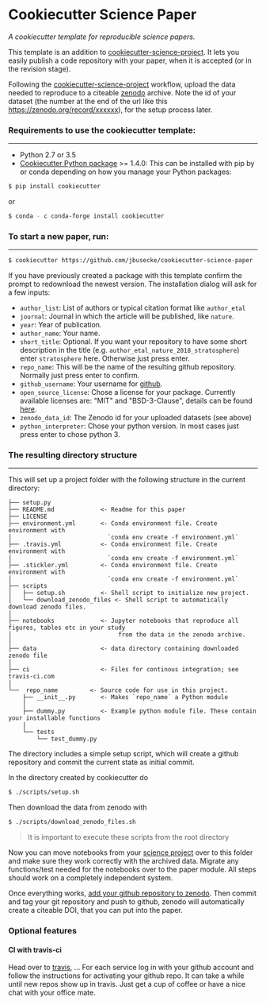 # Cookiecutter Science Paper

_A cookiecutter template for reproducible science papers._

This template is an addition to [cookiecutter-science-project](https://github.com/jbusecke/cookiecutter-science-project). It lets you easily publish a code repository with your paper, when it is accepted (or in the revision stage).

Following the [cookiecutter-science-project](https://github.com/jbusecke/cookiecutter-science-project) workflow, upload the data needed to reproduce to a citeable [zenodo](https://zenodo.org/) archive.
Note the id of your dataset (the number at the end of the url like this https://zenodo.org/record/xxxxxx), for the setup process later.


### Requirements to use the cookiecutter template:
-----------
 - Python 2.7 or 3.5
 - [Cookiecutter Python package](http://cookiecutter.readthedocs.org/en/latest/installation.html) >= 1.4.0: This can be installed with pip by or conda depending on how you manage your Python packages:

``` bash
$ pip install cookiecutter
```

or

``` bash
$ conda - c conda-forge install cookiecutter
```


### To start a new paper, run:
------------
``` bash
$ cookiecutter https://github.com/jbusecke/cookiecutter-science-paper
```

If you have previously created a package with this template confirm the prompt to redownload the newest version.
The installation dialog will ask for a few inputs:
- `author_list`: List of authors or typical citation format like `author_etal`
- `journal`: Journal in which the article will be published, like `nature`.
- `year`: Year of publication.
- `author_name`: Your name.
- `short_title`: Optional. If you want your repository to have some short description in the title (e.g. `author_etal_nature_2018_stratosphere`) enter `stratosphere` here. Otherwise just press enter.
- `repo_name`: This will be the name of the resulting github repository. Normally just press enter to confirm.
- `github_username`: Your username for [github](https://github.com).
- `open_source_license`: Chose a license for your package. Currently available licenses are: "MIT" and "BSD-3-Clause", details can be found [here]().
- `zenodo_data_id`: The Zenodo id for your uploaded datasets (see above)
- `python_interpreter`: Chose your python version. In most cases just press enter to chose python 3.

### The resulting directory structure
------------

This will set up a project folder with the following structure in the current directory:

```
├── setup.py
├── README.md             <- Readme for this paper
├── LICENSE
├── environment.yml       <- Conda environment file. Create environment with
│                           `conda env create -f environment.yml`
├── .travis.yml           <- Conda environment file. Create environment with
│                           `conda env create -f environment.yml`
├── .stickler.yml         <- Conda environment file. Create environment with
│                           `conda env create -f environment.yml`
├── scripts              
│   ├── setup.sh          <- Shell script to initialize new project.
│   └── download_zenodo_files <- Shell script to automatically download zenodo files.
│
├── notebooks             <- Jupyter notebooks that reproduce all figures, tables etc in your study
│                              from the data in the zenodo archive.
│
├── data                  <- data directory containing downloaded zenodo file
│
├── ci                    <- Files for continous integration; see travis-ci.com
│
└──  repo_name         <- Source code for use in this project.
    ├── __init__.py       <- Makes `repo_name` a Python module
    │
    ├── dummy.py          <- Example python module file. These contain your installable functions
    |
    └── tests
        └── test_dummy.py
```




The directory includes a simple setup script, which will create a github repository and commit the current state as initial commit.

In the directory created by cookiecutter do

```bash
$ ./scripts/setup.sh
```

Then download the data from zenodo with

```bash
$ ./scripts/download_zenodo_files.sh
```
> It is important to execute these scripts from the root directory

Now you can move notebooks from your [science project](https://github.com/jbusecke/cookiecutter-science-project)
over to this folder and make sure they work correctly with the archived data. Migrate any functions/test needed for the notebooks over to the paper module. All steps should work on a completely independent system.

Once everything works, [add your github repository to zenodo](https://guides.github.com/activities/citable-code/).
Then commit and tag your git repository and push to github, zenodo will automatically create a citeable DOI, that you can put into the paper.


### Optional features

#### CI with travis-ci
Head over to [travis](https://travis-ci.org/), ...
For each service log in with your github account and follow the instructions for activating your github repo. It can take a while until new repos show up in travis. Just get a cup of coffee or have a nice chat with your office mate.

<!-- #### Binder deployment
Not implemented yet -->
